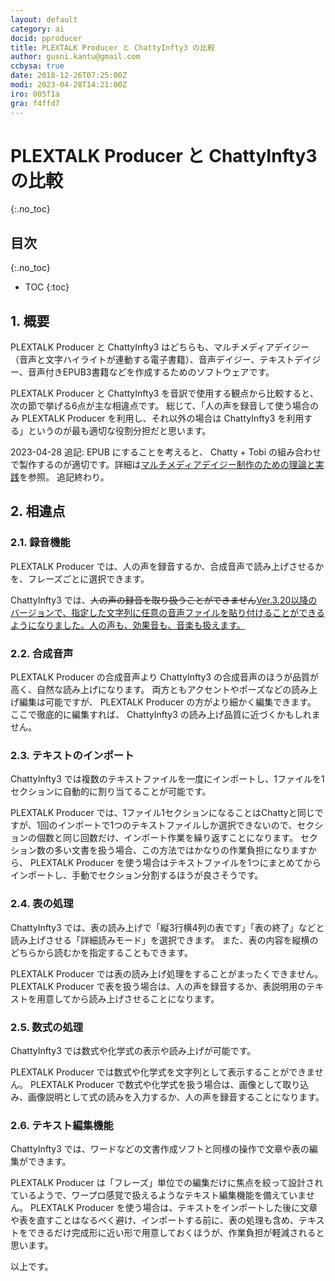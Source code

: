 ```yaml
---
layout: default
category: ai
docid: pproducer
title: PLEXTALK Producer と ChattyInfty3 の比較
author: gusni.kantu@gmail.com
ccbysa: true
date: 2018-12-26T07:25:00Z
modi: 2023-04-28T14:21:00Z
iro: 005f1a
gra: f4ffd7
---
```


# PLEXTALK Producer と ChattyInfty3 の比較
{:.no_toc}

## 目次
{:.no_toc}

* TOC
{:toc}

## 1. 概要

 PLEXTALK Producer と ChattyInfty3 はどちらも、マルチメディアデイジー（音声と文字ハイライトが連動する電子書籍）、音声デイジー、テキストデイジー、音声付きEPUB3書籍などを作成するためのソフトウェアです。 

 PLEXTALK Producer と ChattyInfty3 を音訳で使用する観点から比較すると、次の節で挙げる6点が主な相違点です。 総じて、「人の声を録音して使う場合のみ PLEXTALK Producer を利用し、それ以外の場合は ChattyInfty3 を利用する」というのが最も適切な役割分担だと思います。 

2023-04-28 追記:
EPUB にすることを考えると、 Chatty + Tobi の組み合わせで製作するのが適切です。詳細は[マルチメディアデイジー制作のための理論と実践](https://docs.google.com/presentation/d/17-BF2mJ7k7RQVpR8Y9X-wNqfBrpimvtT0cgDwRQwjZI/edit?usp=sharing)を参照。
追記終わり。


## 2. 相違点

### 2.1. 録音機能

 PLEXTALK Producer では、人の声を録音するか、合成音声で読み上げさせるかを、フレーズごとに選択できます。 
 
 ChattyInfty3 では、~~人の声の録音を取り扱うことができません~~[Ver.3.20以降のバージョンで、指定した文字列に任意の音声ファイルを貼り付けることができるようになりました。人の声も、効果音も、音楽も扱えます。](http://www.sciaccess.net/jp/ChattyInfty/index.html#InputSound) 

### 2.2. 合成音声

 PLEXTALK Producer の合成音声より ChattyInfty3 の合成音声のほうが品質が高く、自然な読み上げになります。 両方ともアクセントやポーズなどの読み上げ編集は可能ですが、 PLEXTALK Producer の方がより細かく編集できます。 ここで徹底的に編集すれば、 ChattyInfty3 の読み上げ品質に近づくかもしれません。 

### 2.3. テキストのインポート

 ChattyInfty3 では複数のテキストファイルを一度にインポートし、1ファイルを1セクションに自動的に割り当てることが可能です。 
 
 PLEXTALK Producer では、1ファイル1セクションになることはChattyと同じですが、1回のインポートで1つのテキストファイルしか選択できないので、セクションの個数と同じ回数だけ、インポート作業を繰り返すことになります。 セクション数の多い文書を扱う場合、この方法ではかなりの作業負担になりますから、 PLEXTALK Producer を使う場合はテキストファイルを1つにまとめてからインポートし、手動でセクション分割するほうが良さそうです。 

### 2.4. 表の処理

 ChattyInfty3 では、表の読み上げで「縦3行横4列の表です」「表の終了」などと読み上げさせる「詳細読みモード」を選択できます。 また、表の内容を縦横のどちらから読むかを指定することもできます。 
 
 PLEXTALK Producer では表の読み上げ処理をすることがまったくできません。 PLEXTALK Producer で表を扱う場合は、人の声を録音するか、表説明用のテキストを用意してから読み上げさせることになります。 

### 2.5. 数式の処理

 ChattyInfty3 では数式や化学式の表示や読み上げが可能です。 
 
 PLEXTALK Producer では数式や化学式を文字列として表示することができません。 PLEXTALK Producer で数式や化学式を扱う場合は、画像として取り込み、画像説明として式の読みを入力するか、人の声を録音することになります。 

### 2.6. テキスト編集機能

 ChattyInfty3 では、ワードなどの文書作成ソフトと同様の操作で文章や表の編集ができます。
 
 PLEXTALK Producer は「フレーズ」単位での編集だけに焦点を絞って設計されているようで、ワープロ感覚で扱えるようなテキスト編集機能を備えていません。 PLEXTALK Producer を使う場合は、テキストをインポートした後に文章や表を直すことはなるべく避け、インポートする前に、表の処理も含め、テキストをできるだけ完成形に近い形で用意しておくほうが、作業負担が軽減されると思います。 


以上です。


